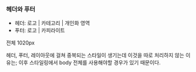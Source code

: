 ### 헤더와 푸터
- 헤더: 로고 | 카테고리 | 개인화 영역
- 푸터: 로고 | 카피라이트  

전체 1020px  

헤더, 푸터, 레이아웃에 걸쳐 중복되는 스타일이 생기는데 이것을 따로 처리하지 않는 이유는; 이후 스타일링에서 body 전체를 사용해야할 경우가 있기 때문이다.